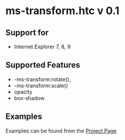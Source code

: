 # ms-transform.htc v 0.1

## Support for
* Internet Explorer 7, 8, 9

## Supported Features
* -ms-transform:rotate(),
* -ms-transform:scale()
* opacity
* box-shadow

## Examples
Examples can be found from the [Project Page](http://zvona.github.com/ms-transform/)